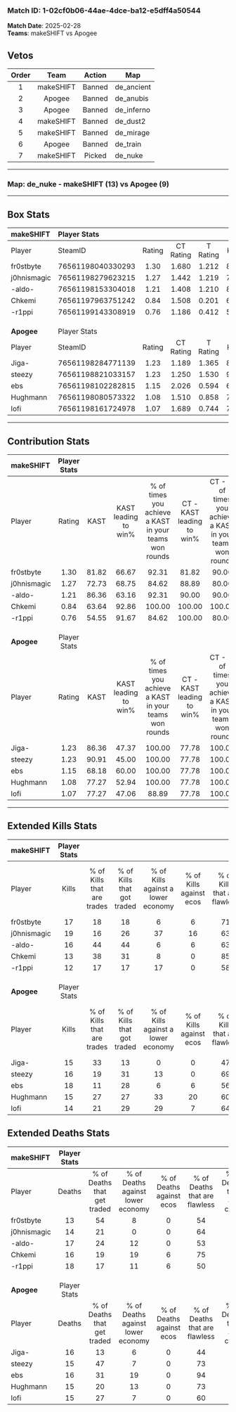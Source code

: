 ### Match ID: 1-02cf0b06-44ae-4dce-ba12-e5dff4a50544  
**Match Date**: 2025-02-28  
**Teams**: makeSHIFT vs Apogee  

## Vetos  

| Order | Team | Action | Map |
| :---: | :--: | :----: | --- |
| 1 | makeSHIFT | Banned | de_ancient |
| 2 | Apogee | Banned | de_anubis |
| 3 | Apogee | Banned | de_inferno |
| 4 | makeSHIFT | Banned | de_dust2 |
| 5 | makeSHIFT | Banned | de_mirage |
| 6 | Apogee | Banned | de_train |
| 7 | makeSHIFT | Picked | de_nuke |

---  

### **Map**: de_nuke - makeSHIFT (13) vs Apogee (9)  
---  

## Box Stats  

| **makeSHIFT** | Player Stats      |        |           |          |       |      |       |         |        |      |     |
| :- | :- | :-: | :-: | :-: | :-: | :-: | :-: | :-: | :-: | :-: | :-: |
| Player        | SteamID           | Rating | CT Rating | T Rating | KAST  | ADR  | Kills | Assists | Deaths | K/D  | HS% |
| fr0stbyte     | 76561198040330293 |  1.30  |   1.680   |  1.212   | 81.82 | 79.5 |  17   |    7    |   13   | 1.31 | 47  |
| j0hnismagic   | 76561198279623215 |  1.27  |   1.442   |  1.219   | 72.73 | 79.6 |  19   |    3    |   14   | 1.36 | 36  |
| -aldo-        | 76561198153304018 |  1.21  |   1.408   |  1.210   | 86.36 | 87.0 |  16   |    6    |   17   | 0.94 | 56  |
| Chkemi        | 76561197963751242 |  0.84  |   1.508   |  0.201   | 63.64 | 55.8 |  13   |    3    |   16   | 0.81 | 46  |
| -r1ppi        | 76561199143308919 |  0.76  |   1.186   |  0.412   | 54.55 | 74.8 |  12   |    6    |   18   | 0.67 | 58  |
|               |                   |        |           |          |       |      |       |         |        |      |     |
|               |                   |        |           |          |       |      |       |         |        |      |     |
|               |                   |        |           |          |       |      |       |         |        |      |     |
| **Apogee**    | Player Stats      |        |           |          |       |      |       |         |        |      |     |
| Player        | SteamID           | Rating | CT Rating | T Rating | KAST  | ADR  | Kills | Assists | Deaths | K/D  | HS% |
| Jiga-         | 76561198284771139 |  1.23  |   1.189   |  1.365   | 86.36 | 90.2 |  15   |   11    |   16   | 0.94 | 26  |
| steezy        | 76561198821033157 |  1.23  |   1.250   |  1.530   | 90.91 | 69.8 |  16   |    4    |   15   | 1.07 | 56  |
| ebs           | 76561198102282815 |  1.15  |   2.026   |  0.594   | 68.18 | 79.8 |  18   |    3    |   16   | 1.13 | 66  |
| Hughmann      | 76561198080573322 |  1.08  |   1.510   |  0.858   | 77.27 | 65.9 |  15   |    4    |   15   | 1.00 | 73  |
| lofi          | 76561198161724978 |  1.07  |   1.689   |  0.744   | 77.27 | 76.2 |  14   |    4    |   15   | 0.93 | 50  |
---  

## Contribution Stats  

| **makeSHIFT** | Player Stats |       |                      |                                                        |                           |                                                             |                          |                                                            |
| :- | :-: | :-: | :-: | :-: | :-: | :-: | :-: | :-: |
| Player        |    Rating    | KAST  | KAST leading to win% | % of times you achieve a KAST in your teams won rounds | CT - KAST leading to win% | CT - % of times you achieve a KAST in your teams won rounds | T - KAST leading to win% | T - % of times you achieve a KAST in your teams won rounds |
| fr0stbyte     |     1.30     | 81.82 |        66.67         |                         92.31                          |           81.82           |                            90.00                            |          42.86           |                           100.00                           |
| j0hnismagic   |     1.27     | 72.73 |        68.75         |                         84.62                          |           88.89           |                            80.00                            |          42.86           |                           100.00                           |
| -aldo-        |     1.21     | 86.36 |        63.16         |                         92.31                          |           90.00           |                            90.00                            |          33.33           |                           100.00                           |
| Chkemi        |     0.84     | 63.64 |        92.86         |                         100.00                         |          100.00           |                           100.00                            |          75.00           |                           100.00                           |
| -r1ppi        |     0.76     | 54.55 |        91.67         |                         84.62                          |          100.00           |                            80.00                            |          75.00           |                           100.00                           |
|               |              |       |                      |                                                        |                           |                                                             |                          |                                                            |
|               |              |       |                      |                                                        |                           |                                                             |                          |                                                            |
|               |              |       |                      |                                                        |                           |                                                             |                          |                                                            |
| **Apogee**    | Player Stats |       |                      |                                                        |                           |                                                             |                          |                                                            |
| Player        |    Rating    | KAST  | KAST leading to win% | % of times you achieve a KAST in your teams won rounds | CT - KAST leading to win% | CT - % of times you achieve a KAST in your teams won rounds | T - KAST leading to win% | T - % of times you achieve a KAST in your teams won rounds |
| Jiga-         |     1.23     | 86.36 |        47.37         |                         100.00                         |           77.78           |                           100.00                            |          20.00           |                           100.00                           |
| steezy        |     1.23     | 90.91 |        45.00         |                         100.00                         |           77.78           |                           100.00                            |          18.18           |                           100.00                           |
| ebs           |     1.15     | 68.18 |        60.00         |                         100.00                         |           77.78           |                           100.00                            |          33.33           |                           100.00                           |
| Hughmann      |     1.08     | 77.27 |        52.94         |                         100.00                         |           77.78           |                           100.00                            |          25.00           |                           100.00                           |
| lofi          |     1.07     | 77.27 |        47.06         |                         88.89                          |           77.78           |                           100.00                            |          12.50           |                           50.00                            |
---  

## Extended Kills Stats  

| **makeSHIFT** | Player Stats |                            |                            |                                    |                         |                              |                                 |                                       |                    |           |
| :- | :-: | :-: | :-: | :-: | :-: | :-: | :-: | :-: | :-: | :-: |
| Player        |    Kills     | % of Kills that are trades | % of Kills that got traded | % of Kills against a lower economy | % of Kills against ecos | % of Kills that are flawless | % of Kills that are close duels | % of Kills that are assisted by flash | Pistol Round Kills | AWP Kills |
| fr0stbyte     |      17      |             18             |             18             |                 6                  |            6            |              71              |                0                |                   0                   |         0          |     0     |
| j0hnismagic   |      19      |             16             |             26             |                 37                 |           16            |              63              |                0                |                   5                   |         1          |     6     |
| -aldo-        |      16      |             44             |             44             |                 6                  |            6            |              63              |                0                |                   6                   |         1          |     0     |
| Chkemi        |      13      |             38             |             31             |                 8                  |            0            |              85              |                0                |                   0                   |         2          |     0     |
| -r1ppi        |      12      |             17             |             17             |                 17                 |            0            |              58              |                8                |                  17                   |         3          |     0     |
|               |              |                            |                            |                                    |                         |                              |                                 |                                       |                    |           |
|               |              |                            |                            |                                    |                         |                              |                                 |                                       |                    |           |
|               |              |                            |                            |                                    |                         |                              |                                 |                                       |                    |           |
| **Apogee**    | Player Stats |                            |                            |                                    |                         |                              |                                 |                                       |                    |           |
| Player        |    Kills     | % of Kills that are trades | % of Kills that got traded | % of Kills against a lower economy | % of Kills against ecos | % of Kills that are flawless | % of Kills that are close duels | % of Kills that are assisted by flash | Pistol Round Kills | AWP Kills |
| Jiga-         |      15      |             33             |             13             |                 0                  |            0            |              47              |                0                |                   0                   |         2          |     5     |
| steezy        |      16      |             19             |             31             |                 13                 |            0            |              69              |                6                |                   6                   |         1          |     0     |
| ebs           |      18      |             11             |             28             |                 6                  |            6            |              56              |                6                |                   0                   |         3          |     0     |
| Hughmann      |      15      |             27             |             27             |                 33                 |           20            |              60              |               13                |                   0                   |         0          |     0     |
| lofi          |      14      |             21             |             29             |                 29                 |            7            |              64              |                0                |                   7                   |         3          |     0     |
## Extended Deaths Stats  

| **makeSHIFT** | Player Stats |                             |                                   |                          |                               |                            |                           |               |
| :- | :-: | :-: | :-: | :-: | :-: | :-: | :-: | :-: |
| Player        |    Deaths    | % of Deaths that get traded | % of Deaths against lower economy | % of Deaths against ecos | % of Deaths that are flawless | % of Deaths that are close | % of Deaths while blinded | Deaths to AWP |
| fr0stbyte     |      13      |             54              |                 8                 |            0             |              54               |             8              |             0             |       1       |
| j0hnismagic   |      14      |             21              |                 0                 |            0             |              64               |             7              |             7             |       2       |
| -aldo-        |      17      |             24              |                12                 |            0             |              53               |             6              |             0             |       0       |
| Chkemi        |      16      |             19              |                19                 |            6             |              75               |             0              |             6             |       1       |
| -r1ppi        |      18      |             17              |                11                 |            6             |              50               |             6              |             0             |       1       |
|               |              |                             |                                   |                          |                               |                            |                           |               |
|               |              |                             |                                   |                          |                               |                            |                           |               |
|               |              |                             |                                   |                          |                               |                            |                           |               |
| **Apogee**    | Player Stats |                             |                                   |                          |                               |                            |                           |               |
| Player        |    Deaths    | % of Deaths that get traded | % of Deaths against lower economy | % of Deaths against ecos | % of Deaths that are flawless | % of Deaths that are close | % of Deaths while blinded | Deaths to AWP |
| Jiga-         |      16      |             13              |                 6                 |            0             |              44               |             6              |             0             |       4       |
| steezy        |      15      |             47              |                 7                 |            0             |              73               |             0              |             7             |       0       |
| ebs           |      16      |             31              |                19                 |            0             |              94               |             0              |             6             |       0       |
| Hughmann      |      15      |             20              |                13                 |            0             |              73               |             0              |             0             |       2       |
| lofi          |      15      |             27              |                 7                 |            0             |              60               |             0              |            13             |       0       |
